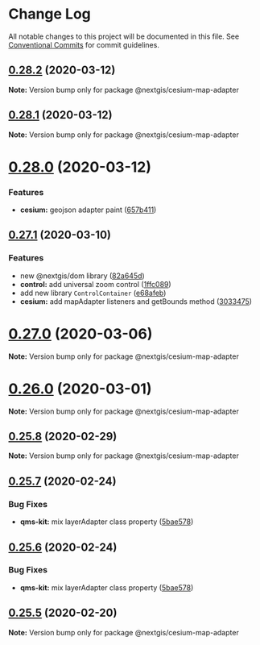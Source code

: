 # Change Log

All notable changes to this project will be documented in this file.
See [Conventional Commits](https://conventionalcommits.org) for commit guidelines.

## [0.28.2](https://github.com/nextgis/nextgisweb_frontend/compare/v0.28.1...v0.28.2) (2020-03-12)

**Note:** Version bump only for package @nextgis/cesium-map-adapter





## [0.28.1](https://github.com/nextgis/nextgisweb_frontend/compare/v0.28.0...v0.28.1) (2020-03-12)

**Note:** Version bump only for package @nextgis/cesium-map-adapter





# [0.28.0](https://github.com/nextgis/nextgisweb_frontend/compare/v0.27.1...v0.28.0) (2020-03-12)


### Features

* **cesium:** geojson adapter paint ([657b411](https://github.com/nextgis/nextgisweb_frontend/commit/657b411f1efb9835ff9f9255c47424179e3b3caa))





## [0.27.1](https://github.com/nextgis/nextgisweb_frontend/compare/v0.27.0...v0.27.1) (2020-03-10)


### Features

* new @nextgis/dom library ([82a645d](https://github.com/nextgis/nextgisweb_frontend/commit/82a645d213d0b9ef1bb3c443dc28a94866c2884b))
* **control:** add universal zoom control ([1ffc089](https://github.com/nextgis/nextgisweb_frontend/commit/1ffc089942f1709f82cec8398d301503819be718))
* add new library `ControlContainer` ([e68afeb](https://github.com/nextgis/nextgisweb_frontend/commit/e68afeb5efb1e40bf20df2effa805fe80c437478))
* **cesium:** add mapAdapter listeners and getBounds method ([3033475](https://github.com/nextgis/nextgisweb_frontend/commit/3033475bc1cc519efe08f18e9e741750d35a0f25))





# [0.27.0](https://github.com/nextgis/nextgisweb_frontend/compare/v0.26.0...v0.27.0) (2020-03-06)

**Note:** Version bump only for package @nextgis/cesium-map-adapter





# [0.26.0](https://github.com/nextgis/nextgisweb_frontend/compare/v0.25.8...v0.26.0) (2020-03-01)

**Note:** Version bump only for package @nextgis/cesium-map-adapter





## [0.25.8](https://github.com/nextgis/nextgisweb_frontend/compare/v0.25.7...v0.25.8) (2020-02-29)

**Note:** Version bump only for package @nextgis/cesium-map-adapter





## [0.25.7](https://github.com/nextgis/nextgisweb_frontend/compare/v0.25.5...v0.25.7) (2020-02-24)


### Bug Fixes

* **qms-kit:** mix layerAdapter class property ([5bae578](https://github.com/nextgis/nextgisweb_frontend/commit/5bae5787174a03ebe9560152dd54576eea77448d))





## [0.25.6](https://github.com/nextgis/nextgisweb_frontend/compare/v0.20.3...v0.25.6) (2020-02-24)


### Bug Fixes

* **qms-kit:** mix layerAdapter class property ([5bae578](https://github.com/nextgis/nextgisweb_frontend/commit/5bae5787174a03ebe9560152dd54576eea77448d))





## [0.25.5](https://github.com/nextgis/nextgisweb_frontend/compare/v0.25.4...v0.25.5) (2020-02-20)

**Note:** Version bump only for package @nextgis/cesium-map-adapter
